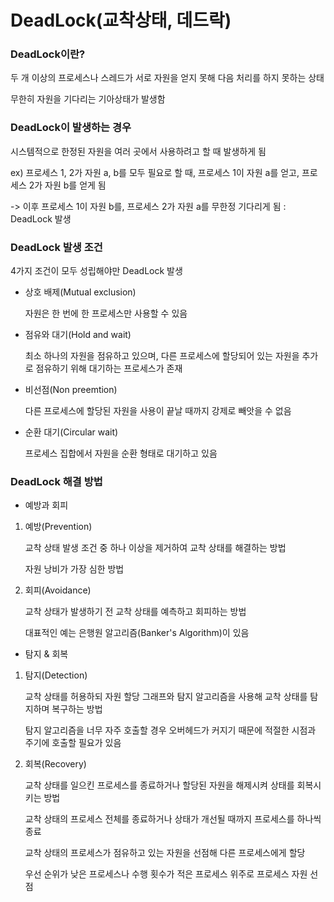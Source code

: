 # DeadLock(교착상태, 데드락)

### DeadLock이란?

  두 개 이상의 프로세스나 스레드가 서로 자원을 얻지 못해 다음 처리를 하지 못하는 상태
  
  무한히 자원을 기다리는 기아상태가 발생함
  
### DeadLock이 발생하는 경우

  시스템적으로 한정된 자원을 여러 곳에서 사용하려고 할 때 발생하게 됨
  
  ex) 프로세스 1, 2가 자원 a, b를 모두 필요로 할 때, 프로세스 1이 자원 a를 얻고, 프로세스 2가 자원 b를 얻게 됨
  
  -> 이후 프로세스 1이 자원 b를, 프로세스 2가 자원 a를 무한정 기다리게 됨 : DeadLock 발생
  
### DeadLock 발생 조건

4가지 조건이 모두 성립해야만 DeadLock 발생

  * 상호 배제(Mutual exclusion)
  
    자원은 한 번에 한 프로세스만 사용할 수 있음
    
  * 점유와 대기(Hold and wait)
  
    최소 하나의 자원을 점유하고 있으며, 다른 프로세스에 할당되어 있는 자원을 추가로 점유하기 위해 대기하는 프로세스가 존재
    
  * 비선점(Non preemtion)
  
    다른 프로세스에 할당된 자원을 사용이 끝날 때까지 강제로 빼앗을 수 없음
    
  * 순환 대기(Circular wait)
  
    프로세스 집합에서 자원을 순환 형태로 대기하고 있음
    
  ###  DeadLock 해결 방법
  
  * 예방과 회피

  1. 예방(Prevention)

      교착 상태 발생 조건 중 하나 이상을 제거하여 교착 상태를 해결하는 방법

      자원 낭비가 가장 심한 방법

  2. 회피(Avoidance)

      교착 상태가 발생하기 전 교착 상태를 예측하고 회피하는 방법

      대표적인 예는 은행원 알고리즘(Banker's Algorithm)이 있음

  * 탐지 & 회복

  1. 탐지(Detection)

      교착 상태를 허용하되 자원 할당 그래프와 탐지 알고리즘을 사용해 교착 상태를 탐지하며 복구하는 방법

      탐지 알고리즘을 너무 자주 호출할 경우 오버헤드가 커지기 때문에 적절한 시점과 주기에 호출할 필요가 있음

  2. 회복(Recovery)

      교착 상태를 일으킨 프로세스를 종료하거나 할당된 자원을 해제시켜 상태를 회복시키는 방법

      교착 상태의 프로세스 전체를 종료하거나 상태가 개선될 때까지 프로세스를 하나씩 종료

      교착 상태의 프로세스가 점유하고 있는 자원을 선점해 다른 프로세스에게 할당

      우선 순위가 낮은 프로세스나 수행 횟수가 적은 프로세스 위주로 프로세스 자원 선점
        